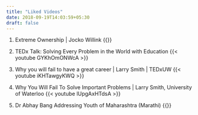 ```yaml
---
title: "Liked Videos"
date: 2018-09-19T14:03:59+05:30
draft: false
---
```


1. Extreme Ownership | Jocko Willink
{{<youtube ljqra3BcqWM>}}

2. TEDx Talk: Solving Every Problem in the World with Education
{{< youtube GYKhOmONWcA >}}

3. Why you will fail to have a great career | Larry Smith | TEDxUW
{{< youtube iKHTawgyKWQ >}}

4. Why You Will Fail To Solve Important Problems | Larry Smith, University of Waterloo
{{< youtube lUpgAxHTdsA >}}

5. Dr Abhay Bang Addressing Youth of Maharashtra (Marathi)
{{<youtube NuHrhaIgUoE>}}
